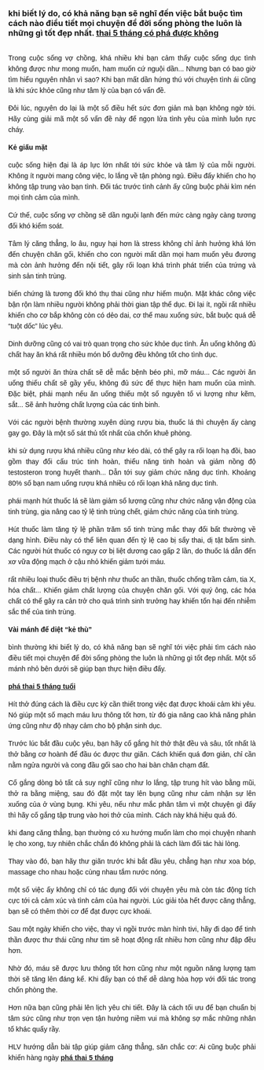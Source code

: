 <h3><strong>khi biết lý do, có khả năng bạn sẽ nghĩ đến việc bắt buộc tìm cách nào điều tiết mọi chuyện để đời sống phòng the luôn là những gì tốt đẹp nhất. <a href="http://phathaiantoanhcm.com/pha-thai-5-thang-bang-cach-nao-va-het-bao-nhieu-tien-298.html">thai 5 tháng có phá được không</a></strong></h3>

<div id="abdf" style="margin: 0px; padding: 0px; list-style: none; outline: none; line-height: normal; color: rgb(0, 0, 0); font-family: roboto, Arial, Helvetica, sans-serif; font-size: 14px;">
<div id="content_detail_news" style="margin: 0px 0px 15px; padding: 0px 0px 15px; list-style: none; outline: none; overflow: hidden; color: rgb(17, 17, 17); line-height: 22px !important; font-family: Arial, Helvetica, sans-serif !important; word-wrap: break-word !important;">
<p style="text-align:justify">Trong cuộc sống vợ chồng, khá nhiều khi bạn cảm thấy cuộc sống dục tình không được như mong muốn, ham muốn cứ nguội dần... Nhưng bạn có bao giờ tìm hiểu nguyên nhân vì sao? Khi bạn mất dần hứng thú với chuyện tình ái cũng là khi sức khỏe cũng như tâm lý của bạn có vấn đề.</p>

<p style="text-align:justify">Ðôi lúc, nguyên do lại là một số điều hết sức đơn giản mà bạn không ngờ tới. Hãy cùng giải mã một số vấn đề này để ngọn lửa tình yêu của mình luôn rực cháy.</p>

<p style="text-align:justify"><strong>Kẻ giấu mặt</strong></p>

<p style="text-align:justify">cuộc sống hiện đại là áp lực lớn nhất tới sức khỏe và tâm lý của mỗi người. Không ít người mang công việc, lo lắng về tận phòng ngủ. Điều đấy khiến cho họ không tập trung vào bạn tình. Đối tác trước tình cảnh ấy cũng buộc phải kìm nén mọi tình cảm của mình.</p>

<p style="text-align:justify">Cứ thế, cuộc sống vợ chồng sẽ dần nguội lạnh đến mức càng ngày càng tương đối khó kiểm soát.</p>

<p style="text-align:justify">Tâm lý căng thẳng, lo âu, nguy hại hơn là stress không chỉ ảnh hưởng khá lớn đến chuyện chăn gối, khiến cho con người mất dần mọi ham muốn yêu đương mà còn ảnh hưởng đến nội tiết, gây rối loạn khá trình phát triển của trứng và sinh sản tinh trùng.</p>

<p style="text-align:justify">biến chứng là tương đối khó thụ thai cũng như hiếm muộn. Mặt khác công việc bận rộn làm nhiều người không phải thời gian tập thể dục. Đi lại ít, ngồi rất nhiều khiến cho cơ bắp không còn có dẻo dai, cơ thể mau xuống sức, bắt buộc quá dễ &ldquo;tuột dốc&rdquo; lúc yêu.</p>

<p style="text-align:justify">Dinh dưỡng cũng có vai trò quan trọng cho sức khỏe dục tình. Ẳn uống không đủ chất hay ăn khá rất nhiều món bổ dưỡng đều không tốt cho tình dục.</p>

<p style="text-align:justify">một số người ăn thừa chất sẽ dễ mắc bệnh béo phì, mỡ máu... Các người ăn uống thiếu chất sẽ gầy yếu, không đủ sức để thực hiện ham muốn của mình. Đặc biệt, phái mạnh nếu ăn uống thiếu một số nguyên tố vi lượng như kẽm, sắt... Sẽ ảnh hưởng chất lượng của các tinh binh.</p>

<p style="text-align:justify">Với các người bệnh thường xuyên dùng rượu bia, thuốc lá thì chuyện ấy càng gay go. Đây là một số sát thủ tốt nhất của chốn khuê phòng.</p>

<p style="text-align:justify">khi sử dụng rượu khá nhiều cũng như kéo dài, có thể gây ra rối loạn hạ đồi, bao gồm thay đổi cấu trúc tinh hoàn, thiểu năng tinh hoàn và giảm nồng độ testosteron trong huyết thanh... Dẫn tới suy giảm chức năng dục tình. Khoảng 80% số bạn nam uống rượu khá nhiều có rối loạn khả năng dục tình.</p>

<p style="text-align:justify">phái mạnh hút thuốc lá sẽ làm giảm số lượng cũng như chức năng vận động của tinh trùng, gia nâng cao tỷ lệ tinh trùng chết, giảm chức năng của tinh trùng.</p>

<p style="text-align:justify">Hút thuốc làm tăng tỷ lệ phần trăm số tinh trùng mắc thay đổi bất thường về dạng hình. Điều này có thể liên quan đến tỷ lệ cao bị sẩy thai, dị tật bẩm sinh. Các người hút thuốc có nguy cơ bị liệt dương cao gấp 2 lần, do thuốc lá dẫn đến xơ vữa động mạch ở cậu nhỏ khiến giảm tưới máu.</p>

<p style="text-align:justify">rất nhiều loại thuốc điều trị bệnh như thuốc an thần, thuốc chống trầm cảm, tia X, hóa chất... Khiến giảm chất lượng của chuyện chăn gối. Với quý ông, các hóa chất có thể gây ra cản trở cho quá trình sinh trưởng hay khiến tổn hại đến nhiễm sắc thể của tinh trùng.</p>

<p style="text-align:justify"><strong>Vài mánh để diệt &ldquo;kẻ thù&rdquo;</strong></p>

<p style="text-align:justify">bình thường khi biết lý do, có khả năng bạn sẽ nghĩ tới việc phải tìm cách nào điều tiết mọi chuyện để đời sống phòng the luôn là những gì tốt đẹp nhất. Một số mánh nhỏ bên dưới sẽ giúp bạn thực hiện điều đấy.</p>

<p><a href="http://phathaiantoanhcm.com/pha-thai-5-thang-bang-cach-nao-va-het-bao-nhieu-tien-298.html"><strong>phá thai 5 tháng tuổi</strong></a></p>

<p style="text-align:justify">Hít thở đúng cách là điều cực kỳ cần thiết trong việc đạt được khoái cảm khi yêu. Nó giúp một số mạch máu lưu thông tốt hơn, từ đó gia nâng cao khả năng phản ứng cũng như độ nhạy cảm cho bộ phận sinh dục.</p>

<p style="text-align:justify">Trước lúc bắt đầu cuộc yêu, bạn hãy cố gắng hít thở thật đều và sâu, tốt nhất là thở bằng cơ hoành để đầu óc được thư giãn. Cách khiến quá đơn giản, chỉ cần nằm ngửa người và cong đầu gối sao cho hai bàn chân chạm đất.</p>

<p style="text-align:justify">Cố gắng dòng bỏ tất cả suy nghĩ cũng như lo lắng, tập trung hít vào bằng mũi, thở ra bằng miệng, sau đó đặt một tay lên bụng cũng như cảm nhận sự lên xuống của ở vùng bụng. Khi yêu, nếu như mắc phân tâm vì một chuyện gì đấy thì hãy cố gắng tập trung vào hơi thở của mình. Cách này khá hiệu quả đó.</p>

<p style="text-align:justify">khi đang căng thẳng, bạn thường có xu hướng muốn làm cho mọi chuyện nhanh lẹ cho xong, tuy nhiên chắc chắn đó không phải là cách làm đối tác hài lòng.</p>

<p style="text-align:justify">Thay vào đó, bạn hãy thư giãn trước khi bắt đầu yêu, chẳng hạn như xoa bóp, massage cho nhau hoặc cùng nhau tắm nước nóng.</p>

<p style="text-align:justify">một số việc ấy không chỉ có tác dụng đối với chuyện yêu mà còn tác động tích cực tới cả cảm xúc và tình cảm của hai người. Lúc giải tỏa hết được căng thẳng, bạn sẽ có thêm thời cơ để đạt được cực khoái.</p>

<p style="text-align:justify">Sau một ngày khiến cho việc, thay vì ngồi trước màn hình tivi, hãy đi dạo để tinh thần được thư thái cũng như tim sẽ hoạt động rất nhiều hơn cũng như đập đều hơn.</p>

<p style="text-align:justify">Nhờ đó, máu sẽ được lưu thông tốt hơn cũng như một nguồn năng lượng tạm thời sẽ tăng lên đáng kể. Khi đấy bạn có thể dễ dàng hòa hợp với đối tác trong chốn phòng the.</p>

<p style="text-align:justify">Hơn nữa bạn cũng phải lên lịch yêu chi tiết. Đây là cách tối ưu để bạn chuẩn bị tâm sức cũng như trọn vẹn tận hưởng niềm vui mà không sợ mắc những nhân tố khác quấy rầy.</p>

<p style="text-align:justify">HLV hướng dẫn bài tập giúp giảm căng thẳng, săn chắc cơ: Ai cũng buộc phải khiến hàng ngày <a href="http://phathaiantoanhcm.com/pha-thai-5-thang-bang-cach-nao-va-het-bao-nhieu-tien-298.html"><strong>phá thai 5 tháng</strong></a></p>

<p>&nbsp;</p>
</div>
</div>
